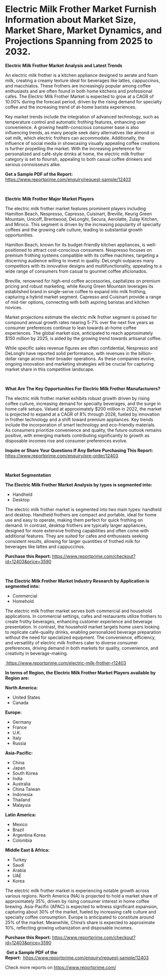 <p><h1>Electric Milk Frother Market Furnish Information about Market Size, Market Share, Market Dynamics, and Projections Spanning from 2025 to 2032.</h1></p><p><strong>Electric Milk Frother Market Analysis and Latest Trends</strong></p>
<p><p>An electric milk frother is a kitchen appliance designed to aerate and foam milk, creating a creamy texture ideal for beverages like lattes, cappuccinos, and macchiatos. These frothers are increasingly popular among coffee enthusiasts and are often found in both home kitchens and professional cafes. The Electric Milk Frother Market is expected to grow at a CAGR of 10.00% during the forecast period, driven by the rising demand for specialty coffee and the increasing trend of at-home barista experiences.</p><p>Key market trends include the integration of advanced technology, such as temperature control and automatic frothing features, enhancing user convenience. A growing health-conscious consumer base is also influencing trends, as many people seek dairy alternatives like almond or oat milk, which electric frothers can accommodate. Additionally, the influence of social media in showcasing visually appealing coffee creations is further propelling the market. With the increasing preference for personalized and café-style drinks at home, the electric milk frother category is set to flourish, appealing to both casual coffee drinkers and serious connoisseurs alike.</p></p>
<p><strong>Get a Sample PDF of the Report:&nbsp;</strong> <a href="https://www.reportprime.com/enquiry/request-sample/12403?utm_campaign=3021&utm_medium=2&utm_source=Github&utm_content=ia&utm_term=18032025&utm_id=electric-milk-frother">https://www.reportprime.com/enquiry/request-sample/12403</a></p>
<p>&nbsp;</p>
<p><strong>Electric Milk Frother Major Market Players</strong></p>
<p><p>The electric milk frother market features prominent players including Hamilton Beach, Nespresso, Capresso, Cuisinart, Breville, Keurig Green Mountain, Unicoff, Brentwood, DeLonghi, Secura, Aerolatte, Zulay Kitchen, and Miroco. This segment is driven by the increasing popularity of specialty coffees and the growing cafe culture, leading to substantial growth opportunities.</p><p>Hamilton Beach, known for its budget-friendly kitchen appliances, is well-positioned to attract cost-conscious consumers. Nespresso focuses on premium frothing systems compatible with its coffee machines, targeting a discerning audience willing to invest in quality. DeLonghi outpaces many competitors with its innovative designs and multifunctionality, appealing to a wide range of consumers from casual to gourmet coffee aficionados.</p><p>Breville, renowned for high-end coffee accessories, capitalizes on premium pricing and robust marketing, while Keurig Green Mountain leverages its established brand in single-serve coffee to expand into milk frothing, capturing a hybrid market segment. Capresso and Cuisinart provide a range of mid-tier options, connecting with both aspiring baristas and kitchen novices.</p><p>Market projections estimate the electric milk frother segment is poised for compound annual growth rates nearing 5-7% over the next five years as consumer preferences continue to lean towards at-home coffee experiences. The global market size, anticipated to reach approximately $150 million by 2025, is aided by the growing trend towards artisanal coffee.</p><p>While specific sales revenue figures are often confidential, Nespresso and DeLonghi have reported solid performance, with revenues in the billion-dollar range across their broader operations. As these companies evolve, ongoing innovation and marketing strategies will be crucial for capturing market share in this competitive landscape.</p></p>
<p>&nbsp;</p>
<p><strong>What Are The Key Opportunities For Electric Milk Frother Manufacturers?</strong></p>
<p><p>The electric milk frother market exhibits robust growth driven by rising coffee culture, increasing demand for specialty beverages, and the surge in home café setups. Valued at approximately $200 million in 2022, the market is projected to expand at a CAGR of 8% through 2028, fueled by innovation in frother technology and a shift toward premium appliances. Key trends include the incorporation of smart technology and eco-friendly materials. As consumers prioritize convenience and quality, the future outlook remains positive, with emerging markets contributing significantly to growth as disposable incomes rise and consumer preferences evolve.</p></p>
<p><strong>Inquire or Share Your Questions If Any Before Purchasing This Report:</strong> <a href="https://www.reportprime.com/enquiry/pre-order/12403?utm_campaign=3021&utm_medium=2&utm_source=Github&utm_content=ia&utm_term=18032025&utm_id=electric-milk-frother">https://www.reportprime.com/enquiry/pre-order/12403</a></p>
<p>&nbsp;</p>
<p><strong>Market Segmentation</strong></p>
<p><strong>The Electric Milk Frother Market Analysis by types is segmented into:</strong></p>
<p><ul><li>Handheld</li><li>Desktop</li></ul></p>
<p><p>The electric milk frother market is segmented into two main types: handheld and desktop. Handheld frothers are compact and portable, ideal for home use and easy to operate, making them perfect for quick frothing on demand. In contrast, desktop frothers are typically larger appliances, designed for more extensive frothing capabilities and often come with additional features. They are suited for cafes and enthusiasts seeking consistent results, allowing for larger quantities of frothed milk for beverages like lattes and cappuccinos.</p></p>
<p><strong>Purchase this Report:&nbsp;</strong><a href="https://www.reportprime.com/checkout?id=12403&price=3590&utm_campaign=3021&utm_medium=2&utm_source=Github&utm_content=ia&utm_term=18032025&utm_id=electric-milk-frother">https://www.reportprime.com/checkout?id=12403&price=3590</a></p>
<p>&nbsp;</p>
<p><strong>The Electric Milk Frother Market Industry Research by Application is segmented into:</strong></p>
<p><ul><li>Commercial</li><li>Homehold</li></ul></p>
<p><p>The electric milk frother market serves both commercial and household applications. In commercial settings, cafes and restaurants utilize frothers to create frothy beverages, enhancing customer experience and beverage presentation. In contrast, the household market targets home users looking to replicate café-quality drinks, enabling personalized beverage preparation without the need for specialized equipment. The convenience, efficiency, and versatility of electric milk frothers cater to diverse consumer preferences, driving demand in both markets for quality, convenience, and creativity in beverage-making.</p></p>
<p><a href="https://www.reportprime.com/electric-milk-frother-r12403?utm_campaign=3021&utm_medium=2&utm_source=Github&utm_content=ia&utm_term=18032025&utm_id=electric-milk-frother">&nbsp;https://www.reportprime.com/electric-milk-frother-r12403</a></p>
<p><strong>In terms of Region, the Electric Milk Frother Market Players available by Region are:</strong></p>
<p>
    <p> <strong> North America: </strong>
        <ul>
            <li>United States</li>
            <li>Canada</li>
        </ul>
        </p> 
    <p> <strong> Europe: </strong>
        <ul>
            <li>Germany</li>
            <li>France</li>
            <li>U.K.</li>
            <li>Italy</li>
            <li>Russia</li>
        </ul>
        </p> 
    <p> <strong> Asia-Pacific: </strong>
        <ul>
            <li>China</li>
            <li>Japan</li>
            <li>South Korea</li>
            <li>India</li>
            <li>Australia</li>
            <li>China Taiwan</li>
            <li>Indonesia</li>
            <li>Thailand</li>
            <li>Malaysia</li>
        </ul>
        </p> 
    <p> <strong> Latin America: </strong>
        <ul>
            <li>Mexico</li>
            <li>Brazil</li>
            <li>Argentina Korea</li>
            <li>Colombia</li>
        </ul>
        </p> 
    <p> <strong> Middle East & Africa: </strong>
        <ul>
            <li>Turkey</li>
            <li>Saudi</li>
            <li>Arabia</li>
            <li>UAE</li>
            <li>Korea</li>
        </ul>
    </p>
    </p>
<p><p>The electric milk frother market is experiencing notable growth across various regions. North America (NA) is projected to hold a market share of approximately 35%, driven by rising consumer interest in home coffee brewing. Asia-Pacific (APAC) is expected to witness significant expansion, capturing about 30% of the market, fueled by increasing café culture and specialty coffee consumption. Europe is anticipated to constitute around 25% of the market. Meanwhile, China’s share is expected to approximate 10%, reflecting growing urbanization and disposable incomes.</p></p>
<p><strong>Purchase this Report: </strong><a href="https://www.reportprime.com/checkout?id=12403&price=3590&utm_campaign=3021&utm_medium=2&utm_source=Github&utm_content=ia&utm_term=18032025&utm_id=electric-milk-frother">https://www.reportprime.com/checkout?id=12403&price=3590</a></p>
<p>&nbsp;<strong>Get a Sample PDF of the Report:&nbsp;&nbsp;</strong><a href="https://www.reportprime.com/enquiry/request-sample/12403?utm_campaign=3021&utm_medium=2&utm_source=Github&utm_content=ia&utm_term=18032025&utm_id=electric-milk-frother">https://www.reportprime.com/enquiry/request-sample/12403</a></p>
<p><strong></strong></p>
<p>Check more reports on <a href="https://www.reportprime.com/?utm_campaign=3021&utm_medium=2&utm_source=Github&utm_content=ia&utm_term=18032025&utm_id=electric-milk-frother">https://www.reportprime.com/</a></p>